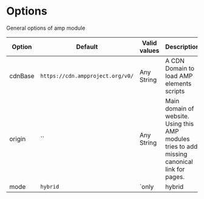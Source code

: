 # Options

General options of amp module  

| Option | Default | Valid values | Description |
| ------ | ------- | ------------ | ----------- |
| cdnBase | `https://cdn.ampproject.org/v0/` | Any String | A CDN Domain to load AMP elements scripts |
| origin | `` | Any String | Main domain of website. Using this AMP modules tries to add missing canonical link for pages. |
| mode | `hybrid` | `only|hybrid|false` | Default behaviour of amp module. (`only` all pages serve in AMP mode by default, `hybrid` pages serves in both normal and AMP mode, `false` pages does not serve AMP by default ) |
